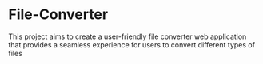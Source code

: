 # File-Converter
This project aims to create a user-friendly file converter web application that provides a seamless experience for users to convert different types of files
